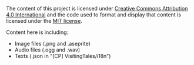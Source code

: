 The content of this project is licensed under [Creative Commons Attribution 4.0 International](https://creativecommons.org/licenses/by/4.0/) and the code used to format and display that content is licensed under the [MIT license](https://mit-license.org/).

Content here is including:
- Image files (.png and .aseprite)
- Audio files (.ogg and .wav)
- Texts (.json in "[CP] VisitingTales/i18n")
